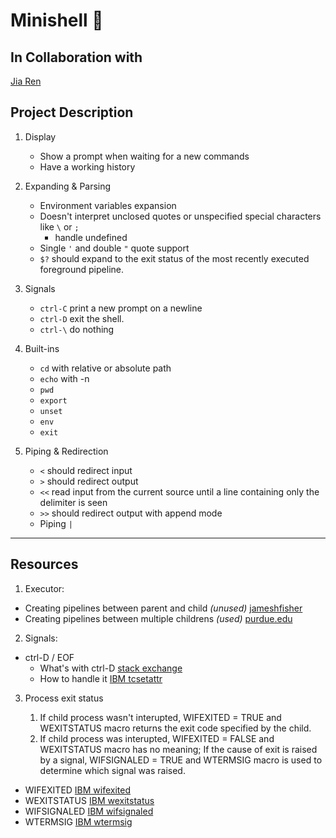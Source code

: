 # Minishell 🐚

## In Collaboration with
[Jia Ren](https://github.com/jiaaren)

## Project Description

1. Display
   - Show a prompt when waiting for a new commands
   - Have a working history

2. Expanding & Parsing
   - Environment variables expansion
   - Doesn't interpret unclosed quotes or unspecified special characters like `\` or `;`
     - handle undefined
   - Single `'` and double `"` quote support
   - `$?` should expand to the exit status of the most recently executed foreground pipeline.

3. Signals
    - `ctrl-C` print a new prompt on a newline
    - `ctrl-D` exit the shell.
    - `ctrl-\` do nothing

4. Built-ins
    - `cd` with relative or absolute path
    - `echo` with -n
    - `pwd`
    - `export`
    - `unset`
    - `env`
    - `exit`

5. Piping & Redirection
    - `<` should redirect input
    - `>` should redirect output
    - `<<` read input from the current source until a line containing only the delimiter is seen
    - `>>` should redirect output with append mode
    - Piping `|`

---
## Resources

1. Executor:

- Creating pipelines between parent and child *(unused)* [jameshfisher](https://jameshfisher.com/2017/02/17/how-do-i-call-a-program-in-c-with-pipes/)
- Creating pipelines between multiple childrens *(used)* [purdue.edu](https://www.cs.purdue.edu/homes/grr/SystemsProgrammingBook/Book/Chapter5-WritingYourOwnShell.pdf)

2. Signals:

- ctrl-D / EOF
    - What's with ctrl-D [stack exchange](https://unix.stackexchange.com/questions/110240/why-does-ctrl-d-eof-exit-the-shell)
    - How to handle it [IBM tcsetattr](https://www.ibm.com/docs/en/zos/2.3.0?topic=functions-tcsetattr-set-attributes-terminal#:~:text=FeedbackProduct%20list-,tcsetattr()%20%E2%80%94%20Set%20the%20attributes%20for%20a%20terminal,-Standards)

3. Process exit status

   1. If child process wasn't interupted, WIFEXITED = TRUE and WEXITSTATUS macro returns the exit code specified by the child.
   2. If child process was interupted, WIFEXITED = FALSE and WEXITSTATUS macro has no meaning; If the cause of exit is raised by a signal, WIFSIGNALED = TRUE and WTERMSIG macro is used to determine which signal was raised.

- WIFEXITED [IBM wifexited](https://www.ibm.com/docs/en/ztpf/2020?topic=zca-wifexitedquery-status-see-if-child-process-ended-normally)
- WEXITSTATUS [IBM wexitstatus](https://www.ibm.com/docs/en/ztpf/2020?topic=apis-wexitstatusobtain-exit-status-child-process)
- WIFSIGNALED [IBM wifsignaled](https://www.ibm.com/docs/en/ztpf/2020?topic=zca-wifsignaledquery-status-see-if-child-process-ended-abnormally)
- WTERMSIG [IBM wtermsig](https://www.ibm.com/docs/en/ztpf/2020?topic=zca-wtermsig-determine-which-signal-caused-child-process-exit)
